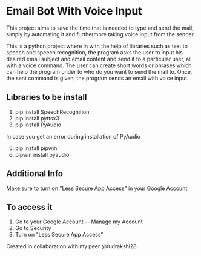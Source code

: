 # Email Bot With Voice Input
This project aims to save the time that is needed to type and send the mail, simply by automating it and furthermore taking voice input from the sender.

This is a python project where in with the help of libraries such as text to speech and speech recognition, the program asks the user to input his desired email subject and email content and send it to a particular user, all with a voice command. The user can create short words or phrases which can help the program under to who do you want to send the mail to. Once, the sent command is given, the program sends an email with voice input.

## Libraries to be install
1. pip install SpeechRecognition
2. pip install pyttsx3
3. pip install PyAudio

In case you get an error during installation of PyAudio

5. pip install pipwin
6. pipwin install pyaudio

## Additional Info
Make sure to turn on "Less Secure App Access" in your Google Account

## To access it
1. Go to your Google Account -- Manage my Account
2. Go to Security
3. Turn on "Less Secure App Access"


Created in collaboration with my peer @rudrakshi28
